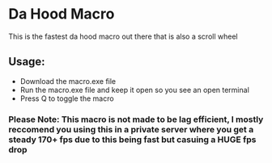 # Da Hood Macro

This is the fastest da hood macro out there that is also a scroll wheel

## Usage:

- Download the macro.exe file
- Run the macro.exe file and keep it open so you see an open terminal
- Press Q to toggle the macro

### Please Note: This macro is not made to be lag efficient, I mostly reccomend you using this in a private server where you get a steady 170+ fps due to this being fast but casuing a HUGE fps drop
